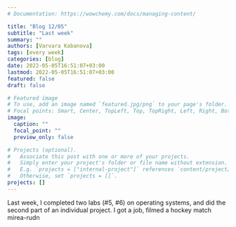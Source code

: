 ```yaml
---
# Documentation: https://wowchemy.com/docs/managing-content/

title: "Blog 12/05"
subtitle: "Last week"
summary: ""
authors: [Varvara Kabanova]
tags: [every week]
categories: [blog]
date: 2022-05-05T16:51:07+03:00
lastmod: 2022-05-05T16:51:07+03:00
featured: false
draft: false

# Featured image
# To use, add an image named `featured.jpg/png` to your page's folder.
# Focal points: Smart, Center, TopLeft, Top, TopRight, Left, Right, BottomLeft, Bottom, BottomRight.
image:
  caption: ""
  focal_point: ""
  preview_only: false

# Projects (optional).
#   Associate this post with one or more of your projects.
#   Simply enter your project's folder or file name without extension.
#   E.g. `projects = ["internal-project"]` references `content/project/deep-learning/index.md`.
#   Otherwise, set `projects = []`.
projects: []
---
```


Last week, I completed two labs (#5, #6) on operating systems, and did the second part of an individual project. I got a job, filmed a hockey match mirea-rudn